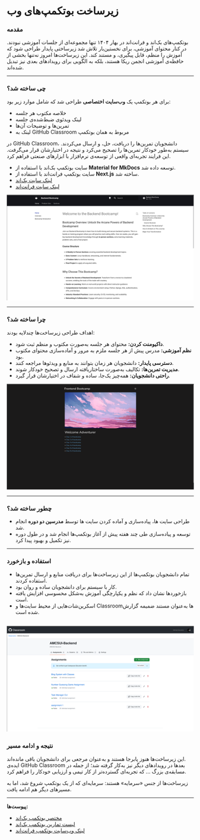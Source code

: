 # زیرساخت بوتکمپ‌های وب

### مقدمه

بوتکمپ‌های بک‌اند و فرانت‌اند در بهار ۱۴۰۴ تنها مجموعه‌ای از جلسات آموزشی نبودند. در کنار محتوای آموزشی، برای نخستین‌بار تلاش شد زیرساختی پایدار طراحی شود که آموزش را منظم، قابل پیگیری، و مستند کند. این زیرساخت‌ها امروز نه‌تنها بخشی از حافظه‌ی آموزشی انجمن ریکا هستند، بلکه به الگویی برای رویدادهای بعدی نیز تبدیل شده‌اند.

---

### چی ساخته شد؟

برای هر بوتکمپ یک **وب‌سایت اختصاصی** طراحی شد که شامل موارد زیر بود:

- خلاصه مکتوب هر جلسه
- لینک ویدئوی ضبط‌شده‌ی جلسه
- تمرین‌ها و توضیحات آن‌ها
- لینک به GitHub Classroom مربوط به همان بوتکمپ

در GitHub Classroom، دانشجویان تمرین‌ها را دریافت، حل، و ارسال می‌کردند. سیستم به‌طور خودکار تمرین‌ها را تصحیح می‌کرد و نتیجه در اختیارشان قرار می‌گرفت. این فرایند تجربه‌ای واقعی از توسعه‌ی نرم‌افزار با ابزارهای صنعتی فراهم کرد.

- سایت بوتکمپ بک‌اند با استفاده از **Material for MkDocs** توسعه داده شد.
- سایت بوتکمپ فرانت‌اند با استفاده از **Next.js** ساخته شد.
- [لینک سایت بک‌اند](https://backend.amcsui.ir)
- [لینک سایت فرانت‌اند](https://frontend.amcsui.ir)


![backend](./statics/backend.png)

---

### چرا ساخته شد؟

اهداف طراحی زیرساخت‌ها چندلایه بودند:

- **داکیومنت کردن:** محتوای هر جلسه به‌صورت مکتوب و منظم ثبت شود.
- **نظم آموزشی:** مدرس پیش از هر جلسه ملزم به مرور و آماده‌سازی محتوای مکتوب بود.
- **دسترسی پایدار:** دانشجویان هر زمان بتوانند به منابع و ویدئوها مراجعه کنند.
- **مدیریت تمرین‌ها:** تکالیف به‌صورت ساختاریافته ارسال و تصحیح خودکار شوند.
- **راحتی دانشجویان:** همه‌چیز یک‌جا، ساده و شفاف در اختیارشان قرار گیرد.


![frontend](statics/frontend.png)

---

### چطور ساخته شد؟

- طراحی سایت ها، پیاده‌سازی و آماده کردن سایت ها توسط **مدرسین دو دوره** انجام شد.
- توسعه و پیاده‌سازی طی چند هفته پیش از آغاز بوتکمپ‌ها انجام شد و در طول دوره نیز تکمیل و بهبود پیدا کرد.

---

### استفاده و بازخورد
- تمام دانشجویان بوتکمپ‌ها از این زیرساخت‌ها برای دریافت منابع و ارسال تمرین‌ها استفاده کردند.
- کار با سیستم برای دانشجویان ساده و روان بود.
- بازخوردها نشان داد که نظم و یکپارچگی آموزش به‌شکل محسوسی افزایش یافته است.
- اسکرین‌شات‌هایی از محیط سایت‌ها و Classroom‌ها به‌عنوان مستند ضمیمه گزارش شده است.


![classroome](./statics/classroom.png)
---

### نتیجه و ادامه مسیر

این زیرساخت‌ها هنوز پابرجا هستند و به‌عنوان مرجعی برای دانشجویان باقی مانده‌اند.  
ایده‌ی GitHub Classroom بعدها در رویدادهای دیگر نیز به‌کار گرفته شد؛ از جمله در مسابقه‌ی بزرگ ... که تجربه‌ای گسترده‌تر از کار تیمی و ارزیابی خودکار را فراهم کرد.

زیرساخت‌ها از جنس «سرمایه» هستند: سرمایه‌ای که از یک بوتکمپ شروع شد، اما به مسیرهای دیگر هم ادامه یافت.

---

**پیوست‌ها:**

- [مختصر بوتکمپ بک‌اند](http://backend.amcsui.ir/overview)
- [لیست تمارین بوتکمپ بک‌اند](https://backend.amcsui.ir/problem%20sets/)
- [لینک وب‌سایت بوتکمپ فرانت‌اند](https://frontend.amcsui.ir)
